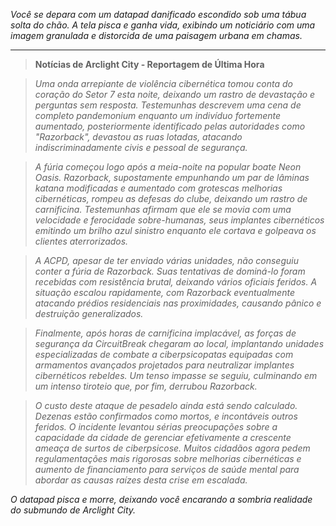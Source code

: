 _Você se depara com um datapad danificado escondido sob uma tábua solta do chão. A tela pisca e ganha vida, exibindo um noticiário com uma imagem granulada e distorcida de uma paisagem urbana em chamas._

---

> **Notícias de Arclight City - Reportagem de Última Hora**

> _Uma onda arrepiante de violência cibernética tomou conta do coração do Setor 7 esta noite, deixando um rastro de devastação e perguntas sem resposta. Testemunhas descrevem uma cena de completo pandemonium enquanto um indivíduo fortemente aumentado, posteriormente identificado pelas autoridades como "Razorback", devastou as ruas lotadas, atacando indiscriminadamente civis e pessoal de segurança._

> _A fúria começou logo após a meia-noite na popular boate Neon Oasis. Razorback, supostamente empunhando um par de lâminas katana modificadas e aumentado com grotescas melhorias cibernéticas, rompeu as defesas do clube, deixando um rastro de carnificina. Testemunhas afirmam que ele se movia com uma velocidade e ferocidade sobre-humanas, seus implantes cibernéticos emitindo um brilho azul sinistro enquanto ele cortava e golpeava os clientes aterrorizados._

> _A ACPD, apesar de ter enviado várias unidades, não conseguiu conter a fúria de Razorback. Suas tentativas de dominá-lo foram recebidas com resistência brutal, deixando vários oficiais feridos. A situação escalou rapidamente, com Razorback eventualmente atacando prédios residenciais nas proximidades, causando pânico e destruição generalizados._

> _Finalmente, após horas de carnificina implacável, as forças de segurança da CircuitBreak chegaram ao local, implantando unidades especializadas de combate a ciberpsicopatas equipadas com armamentos avançados projetados para neutralizar implantes cibernéticos rebeldes. Um tenso impasse se seguiu, culminando em um intenso tiroteio que, por fim, derrubou Razorback._

> _O custo deste ataque de pesadelo ainda está sendo calculado. Dezenas estão confirmados como mortos, e incontáveis outros feridos. O incidente levantou sérias preocupações sobre a capacidade da cidade de gerenciar efetivamente a crescente ameaça de surtos de ciberpsicose. Muitos cidadãos agora pedem regulamentações mais rigorosas sobre melhorias cibernéticas e aumento de financiamento para serviços de saúde mental para abordar as causas raízes desta crise em escalada._

_O datapad pisca e morre, deixando você encarando a sombria realidade do submundo de Arclight City._
